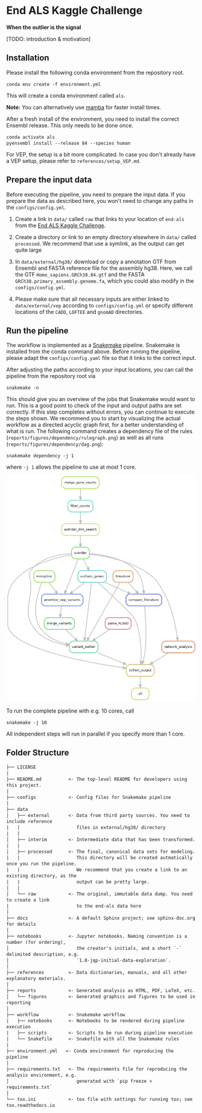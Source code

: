 End ALS Kaggle Challenge
==============================

**When the outlier is the signal**

[TODO: introduction & motivation]

Installation
------------

Please install the following conda environment from the repository root.

```commandline
conda env create -f environment.yml
```

This will create a conda environment called `als`.

**Note:** You can alternatively use [mamba](https://mamba.readthedocs.io/en/latest/index.html) for faster install times.

After a fresh install of the environment, you need to install the correct Ensembl release.
This only needs to be done once.

```commandline
conda activate als
pyensembl install --release 84 --species human
```

For VEP, the setup is a bit more complicated.
In case you don't already have a VEP setup, please refer to `references/setup_VEP.md`.


Prepare the input data
----------------------

Before executing the pipeline, you need to prepare the input data.
If you prepare the data as described here, you won't need to change any paths in the `configs/config.yml`.

1. Create a link in `data/` called `raw` that links to your location of `end-als` from the [End ALS Kaggle Challenge](https://www.kaggle.com/alsgroup/end-als).

2. Create a directory or link to an empty directory elsewhere in `data/` called `processed`.
We recommend that use a symlink, as the output can get quite large

3. In `data/external/hg38/` download or copy a annotation GTF from Ensembl and FASTA reference file for the assembly hg38.
Here, we call the GTF `Homo_sapiens.GRCh38.84.gtf` and the FASTA `GRCh38.primary_assembly.genome.fa`, which you could also modify in the `configs/config.yml`.

4. Please make sure that all necessary inputs are either linked to `data/external/vep` according to `configs/config.yml` or specify different locations of the `CADD`, `LOFTEE` and `gnomAD` directories.


Run the pipeline
----------------

The workflow is implemented as a [Snakemake](https://snakemake.github.io) pipeline.
Snakemake is installed from the conda command above.
Before running the pipeline, please adapt the `configs/config.yaml` file so that it links to the correct input.

After adjusting the paths according to your input locations, you can call the pipeline from the repository root via

```commandline
snakemake -n
```

This should give you an overview of the jobs that Snakemake would want to run.
This is a good point to check of the input and output paths are set correctly.
If this step completes without errors, you can continue to execute the steps shown.
We recommend you to start by visualizing the actual workflow as a directed acyclic graph first, for a better understanding of what is run.
The following command creates a dependency file of the rules (`reports/figures/dependency/rulegraph.png`) as well as all runs (`reports/figures/dependency/dag.png`):

```commandline
snakemake dependency -j 1
```

where `-j 1` allows the pipeline to use at most 1 core.

![rulegraph](reports/figures/dependency/rulegraph.png "Rule graph of the Snakemake workflow")


To run the complete pipeline with e.g. 10 cores, call

```commandline
snakemake -j 10
```

All independent steps will run in parallel if you specify more than 1 core.


Folder Structure
----------------

    ├── LICENSE
    |
    ├── README.md          <- The top-level README for developers using this project.
    |
    ├── configs            <- Config files for Snakemake pipeline
    |
    ├── data
    │   ├── external       <- Data from third party sources. You need to include reference
    |   |                     files in external/hg38/ directory
    |   |
    │   ├── interim        <- Intermediate data that has been transformed.
    |   |
    │   ├── processed      <- The final, canonical data sets for modeling.
    |   |                     This directory will be created autmatically once you run the pipeline.
    |   |                     We recommend that you create a link to an existing directory, as the 
    |   |                     output can be pretty large. 
    |   |
    │   └── raw            <- The original, immutable data dump. You need to create a link
    |                         to the end-als data here
    │
    ├── docs               <- A default Sphinx project; see sphinx-doc.org for details
    │
    ├── notebooks          <- Jupyter notebooks. Naming convention is a number (for ordering),
    │                         the creator's initials, and a short `-` delimited description, e.g.
    │                         `1.0-jqp-initial-data-exploration`.
    │
    ├── references         <- Data dictionaries, manuals, and all other explanatory materials.
    │
    ├── reports            <- Generated analysis as HTML, PDF, LaTeX, etc.
    │   └── figures        <- Generated graphics and figures to be used in reporting
    │
    ├── workflow           <- Snakemake workflow
    |   ├── notebooks      <- Notebooks to be rendered during pipeline execution
    |   ├── scripts        <- Scripts to be run during pipeline execution
    |   └── Snakefile      <- Snakefile with all the Snakemake rules
    |
    ├── environment.yml   <- Conda environment for reproducing the pipeline
    |
    ├── requirements.txt   <- The requirements file for reproducing the analysis environment, e.g.
    │                         generated with `pip freeze > requirements.txt`
    │
    └── tox.ini            <- tox file with settings for running tox; see tox.readthedocs.io
